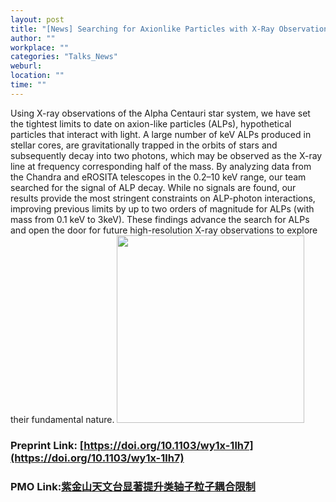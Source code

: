 ```yaml
---
layout: post
title: "[News] Searching for Axionlike Particles with X-Ray Observations of Alpha Centauri"
author: ""
workplace: ""
categories: "Talks_News"
weburl:
location: ""
time: ""
---
```



Using X-ray observations of the Alpha Centauri star system, we have set the tightest limits to date on axion-like particles (ALPs), hypothetical particles that interact with light. A large number of keV ALPs produced in stellar cores, are gravitationally trapped in the orbits of stars and subsequently decay into two photons, which may be observed as the X-ray line at frequency corresponding half of the mass. By analyzing data from the Chandra and eROSITA telescopes in the 0.2–10 keV range, our team searched for the signal of ALP decay. While no signals are found, our results provide the most stringent constraints on ALP-photon interactions, improving previous limits by up to two orders of magnitude for ALPs (with mass from 0.1 keV to 3keV). These findings advance the search for ALPs and open the door for future high-resolution X-ray observations to explore their fundamental nature.
<img src="https://inspirehep.net/files/dc5e651f4dbbdced015fc9b4e4e81c28" width="300">

### Preprint Link: [https://doi.org/10.1103/wy1x-1lh7](https://doi.org/10.1103/wy1x-1lh7)
### PMO Link:[紫金山天文台显著提升类轴子粒子耦合限制](https://pmo.cas.cn/xwdt2019/kyjz2019/202506/t20250625_7874951.html)
